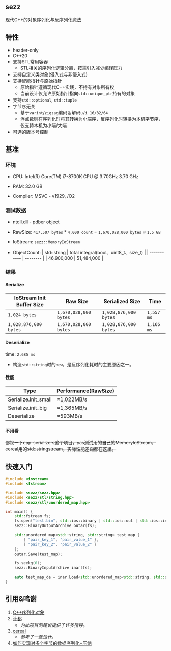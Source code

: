 ## sezz
现代C++的对象序列化与反序列化魔法

## 特性
- header-only
- C++20
- 支持STL常用容器
    - STL相关的序列化逻辑分离，按需引入减少编译压力
- 支持自定义类对象(侵入式与非侵入式)
- 支持智能指针与原始指针
    - 原始指针遵循现代C++实践，不持有对象所有权
    - 当前设计仅允许原始指针指向`std::unique_ptr`持有的对象
- 支持`std::optional`, `std::tuple`
- 字节序无关
    - 基于`varint`/`zigzag`编码＆解码`u/i 16/32/64`
    - 浮点数则在序列化时将其转换为小端序，反序列化时转换为本机字节序，仅支持本机为小端/大端
- 可选的版本号控制

## 基准

### 环境

-   CPU: Intel(R) Core(TM) i7-8700K CPU @ 3.70GHz   3.70 GHz

-   RAM: 32.0 GB

-   Compiler: MSVC - v1929,  /O2

### 测试数据

-   ntdll.dll - pdber object

-   RawSize: `417,507 bytes` \* `4,000 count` = `1,670,028,000 bytes` ≈ `1.5 GB`

-   IoStream: `sezz::MemoryIoStream`

-   ObjectCount:
    | std::string | total integral(bool、uint8_t、size_t) |
    | ----------- | -------- |
    | 46,900,000  | 51,484,000 |


### 结果

#### Serialize
| IoStream Init Buffer Size | Raw Size              | Serialized Size       | Time       |
| ------------------------- | --------------------- | --------------------- | ---------- |
| `1,024 bytes`             | `1,670,028,000 bytes` | `1,028,876,000 bytes` | `1,557 ms` |
| `1,028,876,000 bytes`     | `1,670,028,000 bytes` | `1,028,876,000 bytes` | `1,166 ms` |

#### Deserialize
time: `2,685 ms`
- 构造`std::string`时的`new`，是反序列化耗时的主要原因之一。


#### 性能
| Type                 | Performance(RawSize) |
| -------------------- | -------------------- |
| Serialize.init_small | ≈1,022MB/s           |
| Serialize.init_big   | ≈1,365MB/s           |
| Deserialize          | ≈593MB/s             |



#### 不用看
~~鄙视一下cpp-serializers这个项目，yas测试用的自己的MemoryIoStream，cereal用的std::stringstream，实际性能差距都在这里。~~


## 快速入门

``` C++
#include <iostream>
#include <fstream>

#include <sezz/sezz.hpp>
#include <sezz/stl/string.hpp>
#include <sezz/stl/unordered_map.hpp>

int main() {
    std::fstream fs;
    fs.open("test.bin", std::ios::binary | std::ios::out | std::ios::in | std::ios::trunc);
    sezz::BinaryOutputArchive outar(fs);

    std::unordered_map<std::string, std::string> test_map {
        { "pair_key_1", "pair_value_1" },
        { "pair_key_2", "pair_value_2" }
    };
    outar.Save(test_map);

    fs.seekg(0);
    sezz::BinaryInputArchive inar(fs);

    auto test_map_de = inar.Load<std::unordered_map<std::string, std::string>>();
}
```

## 引用&鸣谢
1. [C++序列化对象 ](https://www.cnblogs.com/mmc1206x/p/11053826.html)
2. [计都](https://github.com/fuyouawa)
    - *为此项目的建设提供了许多指导。*
3. [cereal](https://github.com/USCiLab/cereal)
    - *参考了一些设计。*
4. [如何实现对多个字节的数据序列化+压缩](https://www.eet-china.com/mp/a202331.html)